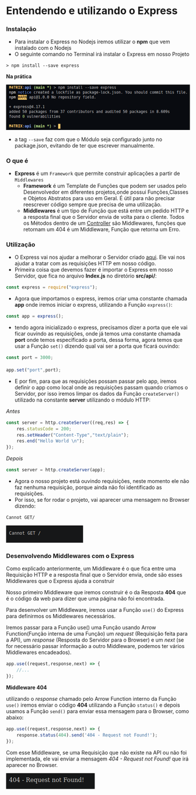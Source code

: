 # Entendendo e utilizando o Express

### Instalação

* Para instalar o Express no Nodejs iremos utilizar o **npm** que vem instalado com o Nodejs
* O seguinte comando no Terminal irá instalar o Express em nosso Projeto

```shell
> npm install --save express
```

**Na prática**

<img src="../images/express/express-install.png">

* a tag `--save` faz com que o Módulo seja configurado junto no package.json, evitando de ter que escrever manualmente.

### O que é

* **Express** é um `Framework` que permite construir aplicações a partir de `Middlewares`
  * **Framework** é um Template de Funções que podem ser usados pelo Desenvolvedor em diferentes projetos,onde possui Funções,Classes e Objetos Abstratos para uso em Geral. É útil para não precisar reescrever código sempre que precisa de uma utilização.
  * **Middlewares** é um tipo de Função que está entre um pedido HTTP e a resposta final que o Servidor envia de volta para o cliente. Todos os Métodos dentro de um [Controller]() são Middlewares, funções que retornam um 404 é um Middleware, Função que retorna um Erro.

### Utilização

* O Express vai nos ajudar a melhorar o Servidor criado [aqui](initialization). Ele vai nos ajudar a tratar com as requisições HTTP em nosso código.
* Primeira coisa que devemos fazer é importar o Express em nosso Servidor, que fica no arquivo **Index.js** no diretório **src/api/**:

```javascript
const express = require("express");
```

* Agora que importamos o express, iremos criar uma constante chamada **app** onde iremos iniciar o express, utilizando a Função `express()`:

```javascript
const app = express();
```

* tendo agora inicializado o express, precisamos dizer a porta que ele vai ficar ouvindo as requisições, onde já temos uma constante chamada **port** onde temos especificado a porta, dessa forma, agora temos que usar a Função `set()` dizendo qual vai ser a porta que ficará ouvindo:

```javascript
const port = 3000;

app.set("port",port);

```

* E por fim, para que as requisições possam passar pelo app, iremos definir o app como local onde as requisições passam quando criamos o Servidor, por isso iremos limpar os dados da Função `createServer()` utilizado na constante **server** utilizando o módulo HTTP:

_Antes_

```javascript
const server = http.createServer((req,res) => {
    res.statusCode = 200;
    res.setHeader("Content-Type","text/plain");
    res.end("Hello World \n");
});
```

_Depois_

```javascript
const server = http.createServer(app);
```

* Agora o nosso projeto está ouvindo requisições, neste momento ele não faz nenhuma requisição, porque ainda não foi identificado as requisições.
* Por isso, se for rodar o projeto, vai aparecer uma mensagem no Browser dizendo:

```txt
Cannot GET/
```

<img src="../images/express/cannot-get.png">


### Desenvolvendo Middlewares com o Express

Como explicado anteriormente, um Middleware é o que fica entre uma Requisição HTTP e a resposta final que o Servidor envia, onde são esses Middlewares que o Express ajuda a construir

Nosso primeiro Middleware que iremos construir é o da Resposta **404** que é o código da web para dizer que uma página não foi encontrada.

Para desenvolver um Middleware, iremos usar a Função `use()` do Express para definirmos os Middlewares necessários.

Iremos passar para a Função use() uma Função usando Arrow Function(Função interna de uma Função) um _request_ (Requisição feita para a API), um _response_ (Resposta do Servidor para o Browser) e um _next_ (se for necessário passar informação a outro Middleware, podemos ter vários Middlewares encadeados).

```javascript
app.use((request,response,next) => {
    //...
});
```

**Middleware 404**

utilizando o _response_ chamado pelo Arrow Function interno da Função `use()` iremos enviar o código **404** utilizando a Função `status()` e depois usamos a Função `send()` para enviar essa mensagem para o Browser, como abaixo:

```javascript
app.use((request,response,next) => {
    response.status(404).send('404 - Request not Found!');
});
```
Com esse Middleware, se uma Requisição que não existe na API ou não foi implementada, ele vai enviar a mensagem _404 - Request not Found!_ que irá aparecer no Browser.

<img src="../images/express/404.png">

